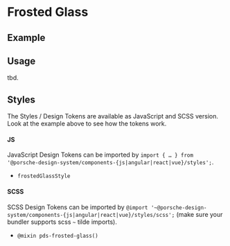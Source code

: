 # Frosted Glass

<TableOfContents></TableOfContents>

## Example

<Playground :frameworkMarkup="codeExample">
  <ExampleDesignTokensFrostedGlass />
</Playground>

## Usage

tbd.

## Styles

The Styles / Design Tokens are available as JavaScript and SCSS version. Look at the example above to see how the tokens
work.

#### JS

JavaScript Design Tokens can be imported by
`import { … } from '@porsche-design-system/components-{js|angular|react|vue}/styles';`.

- `frostedGlassStyle`

#### SCSS

SCSS Design Tokens can be imported by `@import '~@porsche-design-system/components-{js|angular|react|vue}/styles/scss';`
(make sure your bundler supports scss `~` tilde imports).

- `@mixin pds-frosted-glass()`

<script lang="ts">
import Vue from 'vue';
import Component from 'vue-class-component';
import { getDesignTokensFrostedGlassCodeSamples } from '@porsche-design-system/shared';
import ExampleDesignTokensFrostedGlass from '@/pages/patterns/design-tokens/example-frosted-glass.vue';

@Component({
  components: {
    ExampleDesignTokensFrostedGlass
  },
})
export default class Code extends Vue {
  codeExample = getDesignTokensFrostedGlassCodeSamples();
}
</script>
